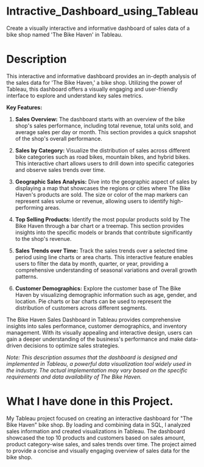 # Intractive_Dashboard_using_Tableau
Create a visually interactive and informative dashboard of sales data of a bike shop named 'The Bike Haven' in Tableau.

# Description
This interactive and informative dashboard provides an in-depth analysis of the sales data for 'The Bike Haven,' a bike shop. Utilizing the power of Tableau, this dashboard offers a visually engaging and user-friendly interface to explore and understand key sales metrics.

**Key Features:**

1. **Sales Overview:** The dashboard starts with an overview of the bike shop's sales performance, including total revenue, total units sold, and average sales per day or month. This section provides a quick snapshot of the shop's overall performance.

2. **Sales by Category:** Visualize the distribution of sales across different bike categories such as road bikes, mountain bikes, and hybrid bikes. This interactive chart allows users to drill down into specific categories and observe sales trends over time.

3. **Geographic Sales Analysis:** Dive into the geographic aspect of sales by displaying a map that showcases the regions or cities where The Bike Haven's products are sold. The size or color of the map markers can represent sales volume or revenue, allowing users to identify high-performing areas.

4. **Top Selling Products:** Identify the most popular products sold by The Bike Haven through a bar chart or a treemap. This section provides insights into the specific models or brands that contribute significantly to the shop's revenue.

5. **Sales Trends over Time:** Track the sales trends over a selected time period using line charts or area charts. This interactive feature enables users to filter the data by month, quarter, or year, providing a comprehensive understanding of seasonal variations and overall growth patterns.

6. **Customer Demographics:** Explore the customer base of The Bike Haven by visualizing demographic information such as age, gender, and location. Pie charts or bar charts can be used to represent the distribution of customers across different segments.

The Bike Haven Sales Dashboard in Tableau provides comprehensive insights into sales performance, customer demographics, and inventory management. With its visually appealing and interactive design, users can gain a deeper understanding of the business's performance and make data-driven decisions to optimize sales strategies.

*Note: This description assumes that the dashboard is designed and implemented in Tableau, a powerful data visualization tool widely used in the industry. The actual implementation may vary based on the specific requirements and data availability of The Bike Haven.*

# What I have done in this Project.

My Tableau project focused on creating an interactive dashboard for "The Bike Haven" bike shop. By loading and combining data in SQL, I analyzed sales information and created visualizations in Tableau. The dashboard showcased the top 10 products and customers based on sales amount, product category-wise sales, and sales trends over time. The project aimed to provide a concise and visually engaging overview of sales data for the bike shop.


